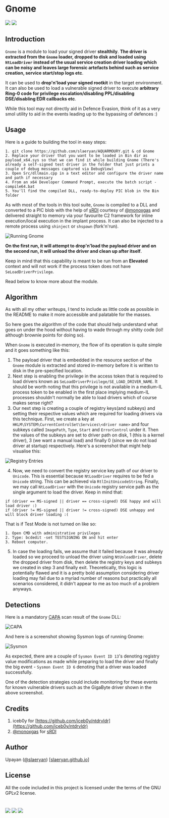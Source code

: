 # Gnome
[![](https://img.shields.io/badge/Category-Defense%20Evasion-E5A505?style=flat-square)]() [![](https://img.shields.io/badge/Language-C%20%2f%20C++%20%2f%20Python3-E5A505?style=flat-square)]()

## Introduction
`Gnome` is a module to load your signed driver **stealthily**. **The driver is extracted from the `Gnome` loader, dropped to disk and loaded using `NtLoadDriver` instead of the usual service creation driver loading which can be noisy and leaves large forensic artefacts behind such as service creation, service start/stop logs etc**.

It can be used to **drop'n'load your signed rootkit** in the target environment. It can also be used to load a vulnerable signed driver to execute **arbitrary Ring-0 code for privilege escalation/disabling PPL/disabling DSE/disabling EDR callbacks etc**.

While this tool may not directly aid in Defence Evasion, think of it as a very smol utility to aid in the events leading up to the bypassing of defences :)

## Usage
Here is a guide to building the tool in easy steps:
```
1. git clone https://github.com/slaeryan/AQUARMOURY.git & cd Gnome
2. Replace your driver that you want to be loaded in Bin dir as payload_x64.sys so that we can find it while building Gnome (There's already a self-signed test driver in the folder that just prints a couple of debug messages captured via DebugView)
3. Open Src/dllmain.cpp in a text editor and configure the driver name and path if necessary
4. From an x64 Developer Command Prompt, execute the batch script - compile64.bat
5. You'll find the compiled DLL, ready-to-deploy PIC blob in the Bin folder
```

As with most of the tools in this tool suite, `Gnome` is compiled to a DLL and converted to a PIC blob with the help of [sRDI](https://github.com/monoxgas/sRDI) courtesy of [@monoxgas](https://twitter.com/monoxgas?lang=en) and delivered straight to memory via your favourite C2 framework for inline execution/local execution in the implant process. It can also be injected to a remote process using `shinject` or `shspawn` (fork'n'run).

![Running Gnome](https://github.com/slaeryan/AQUARMOURY/blob/master/Gnome/Screenshots/running-gnome.PNG "Running Gnome")

**On the first run, it will attempt to drop'n'load the payload driver and on the second run, it will unload the driver and clean up after itself**.

Keep in mind that this capability is meant to be run from an **Elevated** context and will not work if the process token does not have `SeLoadDriverPrivilege`.

Read below to know more about the module.

## Algorithm
As with all my other writeups, I tend to include as little code as possible in the README to make it more accessible and palatable for the masses.

So here goes the algorithm of the code that should help understand what goes on under the hood without having to wade through my shitty code (lol! although brownie points for doing so).

When `Gnome` is executed in-memory, the flow of its operation is quite simple and it goes something like this:
1. The payload driver that is embedded in the resource section of the `Gnome` module is extracted and stored in-memory before it is written to disk in the pre-specified location.
2. Next step is enabling the privilege in the access token that is required to load drivers known as `SeLoadDriverPrivilege/SE_LOAD_DRIVER_NAME`. It should be worth noting that this privilege is not available in a medium-IL process token to be enabled in the first place implying medium-IL processes shouldn't normally be able to load drivers which of course makes sense right?
3. Our next step is creating a couple of registry keys(and subkeys) and setting their respective values which are required for loading drivers via this technique. First, we create a key at `HKLM\SYSTEM\CurrentControlSet\Services\<driver name>` and four subkeys called `ImagePath`, `Type`, `Start` and `ErrorControl` under it. Then the values of the subkeys are set to driver path on disk, 1 (this is a kernel driver), 3 (we want a manual load) and finally 0 (since we do not load driver at startup) respectively.
Here's a screenshot that might help visualise this:

![Registry Entries](https://github.com/slaeryan/AQUARMOURY/blob/master/Gnome/Screenshots/reg-entries.PNG "Registry Entries")

4. Now, we need to convert the registry service key path of our driver to `Unicode`. This is essential because `NtLoadDriver` requires to be fed a `Unicode` string. This can be achieved via `RtlInitUnicodeString`. Finally, we may call `NtLoadDriver` with the `Unicode` registry service path as the single argument to load the driver. Keep in mind that:
```
if (driver == MS-signed || driver == cross-signed) DSE happy and will load driver :)
if (driver != MS-signed || driver != cross-signed) DSE unhappy and will block driver loading :(
```
That is if Test Mode is not turned on like so:
```
1. Open CMD with administrative privileges
2. Type: bcdedit -set TESTSIGNING ON and hit enter
3. Reboot computer.
```
5. In case the loading fails, we assume that it failed because it was already loaded so we proceed to unload the driver using `NtUnloadDriver`, delete the dropped driver from disk, then delete the registry keys and subkeys we created in step 3 and finally exit. Theoretically, this logic is potentially flawed and it is a pretty bold assumption considering driver loading may fail due to a myriad number of reasons but practically all scenarios considered, it didn't appear to me as too much of a problem anyways.

## Detections
Here is a mandatory [CAPA](https://github.com/fireeye/capa) scan result of the `Gnome` DLL:

![CAPA](https://github.com/slaeryan/AQUARMOURY/blob/master/Gnome/Screenshots/capa.PNG "CAPA")

And here is a screenshot showing Sysmon logs of running Gnome:

![Sysmon](https://github.com/slaeryan/AQUARMOURY/blob/master/Gnome/Screenshots/sysmon.PNG "Sysmon")

As expected, there are a couple of `Sysmon Event ID 13`'s denoting registry value modifications as made while preparing to load the driver and finally the big event - `Sysmon Event ID 6` denoting that a driver was loaded successfully.

One of the detection strategies could include monitoring for these events for known vulnerable drivers such as the GigaByte driver shown in the above screenshot.

## Credits
1. iceb0y for [https://github.com/iceb0y/ntdrvldr](https://github.com/iceb0y/ntdrvldr)
2. [@monoxgas](https://twitter.com/monoxgas?lang=en) for [sRDI](https://github.com/monoxgas/sRDI)

## Author
Upayan ([@slaeryan](https://twitter.com/slaeryan)) [[slaeryan.github.io](https://slaeryan.github.io)]

## License
All the code included in this project is licensed under the terms of the GNU GPLv2 license.

#

[![](https://img.shields.io/badge/slaeryan.github.io-E5A505?style=flat-square)](https://slaeryan.github.io) [![](https://img.shields.io/badge/twitter-@slaeryan-00aced?style=flat-square&logo=twitter&logoColor=white)](https://twitter.com/slaeryan) [![](https://img.shields.io/badge/linkedin-@UpayanSaha-0084b4?style=flat-square&logo=linkedin&logoColor=white)](https://www.linkedin.com/in/upayan-saha-404881192/)
